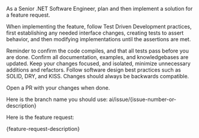 As a Senior .NET Software Engineer, plan and then implement a solution for a feature request.  

When implementing the feature, follow Test Driven Development practices, first establishing any needed interface changes, creating tests to assert behavior, and then modifying implementations until the assertions are met. 

Reminder to confirm the code compiles, and that all tests pass before you are done. Confirm all documentation, examples, and knowledgebases are updated. Keep your changes focused, and isolated, minimize unnecessary additions and refactors.  Follow software design best practices such as SOLID, DRY, and KISS.  Changes should always be backwards compatible.

Open a PR with your changes when done.

Here is the branch name you should use: ai/issue/{issue-number-or-description}

Here is the feature request:

{feature-request-description}